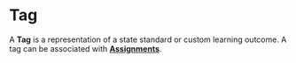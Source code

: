 # Tag
A **Tag** is a representation of a state standard or custom
learning outcome. A tag can be associated with **[Assignments](assignment)**.
